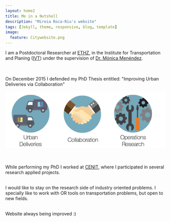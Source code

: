 ```yaml
---
layout: home2
title: Me in a Nutshell
description: "Mireia Roca-Riu's website"
tags: [Jekyll, theme, responsive, blog, template]
image:
  feature: Citywebsite.png
---
```


I am a Postdoctoral Researcher at [ETHZ](https://www.ethz.ch/en.html), in the Institute for Transportation and Planing ([IVT](http://www.ivt.ethz.ch/index_EN)) under the supervision of [Dr. Mónica Menéndez](http://www.ivt.ethz.ch/people/mmenendez/index_EN).
<br/>  
<br/>

On December 2015 I defended my PhD Thesis entitled: "Improving Urban Deliveries via Collaboration"
<br/>


![alt text](/images/Tesis.png "Scheme Thesis") <br/>
<br/>
<br/>

While performing my PhD I worked at [CENIT](http://cenit.upc.edu/), where I participated in several research applied projects.<br/>
<br/>

I would like to stay on the research side of industry oriented problems.
I specially like to work with OR tools on transportation problems, but open to new fields. <br/>
<br/>

Website always being improved :)


